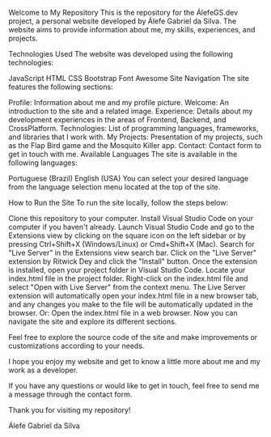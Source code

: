 Welcome to My Repository
This is the repository for the ÁlefeGS.dev project, a personal website developed by Álefe Gabriel da Silva. The website aims to provide information about me, my skills, experiences, and projects.

Technologies Used
The website was developed using the following technologies:

JavaScript
HTML
CSS
Bootstrap
Font Awesome
Site Navigation
The site features the following sections:

Profile: Information about me and my profile picture.
Welcome: An introduction to the site and a related image.
Experience: Details about my development experiences in the areas of Frontend, Backend, and CrossPlatform.
Technologies: List of programming languages, frameworks, and libraries that I work with.
My Projects: Presentation of my projects, such as the Flap Bird game and the Mosquito Killer app.
Contact: Contact form to get in touch with me.
Available Languages
The site is available in the following languages:

Portuguese (Brazil)
English (USA)
You can select your desired language from the language selection menu located at the top of the site.

How to Run the Site
To run the site locally, follow the steps below:

Clone this repository to your computer.
Install Visual Studio Code on your computer if you haven't already.
Launch Visual Studio Code and go to the Extensions view by clicking on the square icon on the left sidebar or by pressing Ctrl+Shift+X (Windows/Linux) or Cmd+Shift+X (Mac).
Search for "Live Server" in the Extensions view search bar.
Click on the "Live Server" extension by Ritwick Dey and click the "Install" button.
Once the extension is installed, open your project folder in Visual Studio Code.
Locate your index.html file in the project folder.
Right-click on the index.html file and select "Open with Live Server" from the context menu.
The Live Server extension will automatically open your index.html file in a new browser tab, and any changes you make to the file will be automatically updated in the browser.
Or:
Open the index.html file in a web browser.
Now you can navigate the site and explore its different sections.

Feel free to explore the source code of the site and make improvements or customizations according to your needs.

I hope you enjoy my website and get to know a little more about me and my work as a developer.

If you have any questions or would like to get in touch, feel free to send me a message through the contact form.

Thank you for visiting my repository!

Álefe Gabriel da Silva
